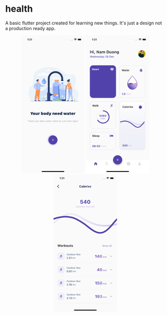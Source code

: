 # health

A basic flutter project created for learning new things. It's just a design not a production ready app.

<p float="left" align="center">
  <img src="images/01.png" width="200" />
  <img src="images/02.png" width="200" />
  <img src="images/03.png" width="200" /> 
</p>
